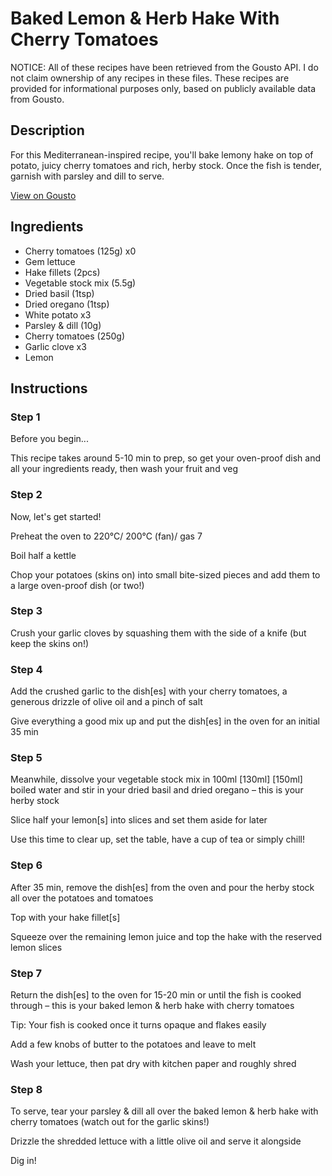 # Baked Lemon & Herb Hake With Cherry Tomatoes

NOTICE: All of these recipes have been retrieved from the Gousto API. I do not claim ownership of any recipes in these files. These recipes are provided for informational purposes only, based on publicly available data from Gousto.

## Description

For this Mediterranean-inspired recipe, you'll bake lemony hake on top of potato, juicy cherry tomatoes and rich, herby stock. Once the fish is tender, garnish with parsley and dill to serve. 

[View on Gousto](https://www.gousto.co.uk/recipes/cookbook/baked-lemon-herb-hake-with-cherry-tomatoes)

## Ingredients

- Cherry tomatoes (125g) x0
- Gem lettuce
- Hake fillets (2pcs)
- Vegetable stock mix (5.5g)
- Dried basil (1tsp)
- Dried oregano (1tsp)
- White potato x3
- Parsley & dill (10g)
- Cherry tomatoes (250g)
- Garlic clove x3
- Lemon

## Instructions


### Step 1

Before you begin...

This recipe takes around 5-10 min to prep, so get your oven-proof dish and all your ingredients ready, then wash your fruit and veg


### Step 2

Now, let's get started!

Preheat the oven to 220°C/ 200°C (fan)/ gas 7

Boil half a kettle

Chop your potatoes (skins on) into small bite-sized pieces and add them to a large oven-proof dish (or two!)


### Step 3

Crush your garlic cloves by squashing them with the side of a knife (but keep the skins on!)


### Step 4

Add the crushed garlic to the dish[es] with your cherry tomatoes, a generous drizzle of olive oil and a pinch of salt

Give everything a good mix up and put the dish[es] in the oven for an initial 35 min


### Step 5

Meanwhile, dissolve your vegetable stock mix in 100ml <span class="text-purple">[130ml] </span><span class="text-danger">[150ml]</span> boiled water and stir in your dried basil and dried oregano – this is your herby stock

Slice half your lemon[s] into slices and set them aside for later

Use this time to clear up, set the table, have a cup of tea or simply chill!


### Step 6

After 35 min, remove the dish[es] from the oven and pour the herby stock all over the potatoes and tomatoes

Top with your hake fillet[s]

Squeeze over the remaining lemon juice and top the hake with the reserved lemon slices


### Step 7

Return the dish[es] to the oven for 15-20 min or until the fish is cooked through – this is your baked lemon & herb hake with cherry tomatoes

Tip: Your fish is cooked once it turns opaque and flakes easily

Add a few knobs of butter to the potatoes and leave to melt

Wash your lettuce, then pat dry with kitchen paper and roughly shred

### Step 8

To serve, tear your parsley & dill all over the baked lemon & herb hake with cherry tomatoes (watch out for the garlic skins!)

Drizzle the shredded lettuce with a little olive oil and serve it alongside

Dig in!

